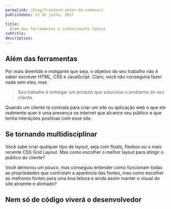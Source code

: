 ```yaml
---
permalink: /blog/frontend-antes-de-comecar/
publishdate: 11 de julho, 2017

title:
  Além das ferramentas e conhecimento ténico
subtitle:
description:
---
```


## Além das ferramentas

Por mais divertido e instigante que seja, o objetivo do seu trabalho não é saber escrever HTML, CSS e JavaScript. Claro, você não conseguirá fazer nada sem eles, mas

> Seu trabalho é entregar um produto que solucione o problema do seu cliente.

Quando um cliente te contrata para criar um site ou aplicação web o que ele realmente quer é uma presença na internet que alcance seu público e que tenha interações positivas com esse site.


## Se tornando multidisciplinar

Você sabe criar qualquer tipo de layout, seja com floats, flexbox ou o mais recente CSS Grid Layout. Mas como escolher o melhor layout para atingir o público do cliente?

Você demorou um pouco, mas conseguiu entender como funcionam todas as propriedades que controlam a aparência das fontes, mas como escolher as melhores fontes para uma boa leitura e ainda assim manter o visual do site atraente e alinhado?


## Nem só de código viverá o desenvolvedor
